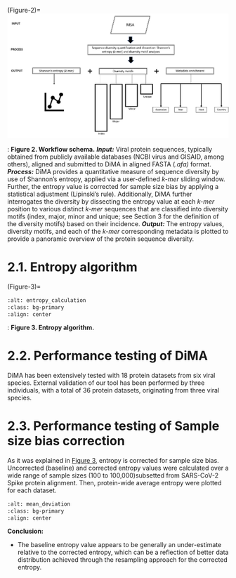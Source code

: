 (Figure-2)=
![workflow](images/workfloww.jpg)

: **Figure 2. Workflow schema.** ***Input:*** Viral protein sequences, typically obtained from publicly available databases (NCBI virus and GISAID, among others), aligned and submitted to DiMA in aligned FASTA (*.afa)* format. ***Process:*** DiMA provides a quantitative measure of sequence diversity by use of Shannon’s entropy, applied via a user-defined *k-mer* sliding window. Further, the entropy value is corrected for sample size bias by applying a statistical adjustment (Lipinski’s rule). Additionally, DiMA further interrogates the diversity by dissecting the entropy value at each *k-mer* position to various distinct *k-mer* sequences that are classified into diversity motifs (index, major, minor and unique; see Section 3 for the definition of the diversity motifs) based on their incidence. ***Output:*** The entropy values, diversity motifs, and each of the *k-mer* corresponding metadata is plotted to provide a panoramic overview of the protein sequence diversity. 

# 2.1. Entropy algorithm 
(Figure-3)=
```{image} images/entropy_algorithm.png
:alt: entropy_calculation
:class: bg-primary
:align: center
```

<a></a> 
: **Figure 3. Entropy algorithm.** 


# 2.2. Performance testing of DiMA

DiMA has been extensively tested with 18 protein datasets from six viral species. External validation of our tool has been performed by three individuals, with a total of 36 protein datasets, originating from three viral species.

# 2.3. Performance testing of Sample size bias correction

As it was explained in [Figure 3](Figure-3), entropy is corrected for sample size bias. Uncorrected (baseline) and corrected entropy values were calculated over a wide range of sample sizes (100 to 100,000)subsetted from SARS-CoV-2 Spike protein alignment. Then, protein-wide average entropy were plotted for each dataset. 

```{image} images/expiriment_entropy_debiasing.png
:alt: mean_deviation
:class: bg-primary
:align: center
```

**Conclusion:**

- The baseline entropy value appears to be generally an under-estimate relative to the corrected entropy, which can be a reflection of better data distribution achieved through the resampling approach for the corrected entropy.